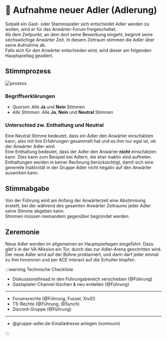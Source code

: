 # 🦅 Aufnahme neuer Adler (Adlerung)

Sobald ein Gast- oder Stammspieler sich entscheidet Adler werden zu wollen, wird er für das Anwärter-Forum freigeschaltet.  
Ab dem Zeitpunkt, an dem  dort seine Bewerbung eingeht, beginnt seine sechswöchige Anwärter Zeit. In diesem Zeitraum stimmen die Adler über seine Aufnahme ab.  
Falls sich für den Anwärter entschieden wird, wird dieser am folgenden Hauptspieltag geadlert.  

## Stimmprozess
![prozess](~@assets/adlerung/prozess.png)

### Begriffserklärungen
* _Quorum_: Alle **Ja** und **Nein** Stimmen  
* _Alle Stimmen_: Alle **Ja**, **Nein** und **Neutral** Stimmen

### Unterschied zw. Enthaltung und Neutral
Eine Neutral Stimme bedeutet, dass ein Adler den Anwärter einschätzen kann, also mit ihm Erfahrungen gesammelt hat und es ihm nur egal ist, ob der Anwärter Adler wird.  
Eine Enthaltung bedeutet, dass der Adler den Anwärter **nicht** einschätzen kann. Dies kann zum Beispiel bei Adlern, die eher inaktiv sind auftreten. Enthaltungen werden in keiner Rechnung berücksichtigt, damit sich eine generelle Inaktivität in der Gruppe Adler nicht negativ auf den Anwärter auswirken kann.

## Stimmabgabe
Von der Führung wird am Anfang der Anwärterzeit eine Abstimmung erstellt, bei der während des gesamten Anwärter Zeitraums jeder Adler seine Stimme abgeben kann.  
Stimmen müssen niemandem gegenüber begründet werden. 


## Zeremonie
Neue Adler werden im allgemeinen an Hauptspieltagen eingeführt. Dazu gibt's in der VA-Mission ein Tor, durch das zur Adler-Arena geschritten wird. Der neue Adler wird auf der Bühne proklamiert, und dann darf jeder einmal zu ihm hinrennen und per ACE interact auf die Schulter klopfen.

:::warning Technische Checkliste

* Diskussionsthread in den Führungsbereich verschieben (@Führung)
* Gastspieler-Channel löschen & neu erstellen (@Führung)
***
* Forumsrechte (@Führung, Fussel, XiviD)
* TS-Rechte (@Führung, @Synch)
* Discord-Gruppe (@Führung)
***
* @gruppe-adler.de-Emailadresse anlegen (nomisum)

:::